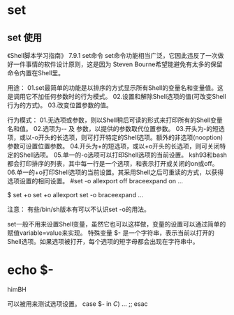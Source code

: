 # set

## set 使用

《Shell脚本学习指南》 7.9.1 set命令
set命令功能相当广泛，它因此违反了一次做好一件事情的软件设计原则，这是因为 Steven Bourne希望能避免有太多的保留命令内置在Shell里。

用途：
01.set最简单的功能是以排序的方式显示所有Shell的变量名和变量值。这是调用它不加任何参数时的行为模式。
02.设置和解除Shell选项的值(可改变Shell行为的方式)。
03.改变位置参数的值。

行为模式：
01.无选项或参数，则以Shell稍后可读的形式来打印所有的Shell变量名和值。
02.选项为-- 及 参数，以提供的参数取代位置参数。
03.开头为-的短选项，或以-o开头的长选项，则可打开特定的Shell选项。额外的非选项(nooption)参数可设置位置参数。
04.开头为+的短选项，或以+o开头的长选项，则可关闭特定的Shell选项。
05.单一的-o选项可以打印Shell选项的当前设置。
    ksh93和bash都会打印排序的列表，其中每一行是一个选项，和表示打开或关闭的on或off。
06.单一的+o打印Shell选项的当前设置。其采用Shell之后可重读的方式，以获得选项设置的相同设置。
#set -o
allexport       off
braceexpand     on
...

$ set +o
set +o allexport
set -o braceexpand
...

注意：
有些/bin/sh版本有可以不认识set -o的用法。

set一般不用来设置Shell变量，虽然它也可以这样做，变量的设置可以通过简单的赋值variable=value来实现。
特殊变量 $- 是一个字符串，表示当前以打开的Shell选项。如果选项被打开，每个选项的短字母都会出现在字符串中。
# echo $-
himBH

可以被用来测试选项设置。
case $- in
*C*) ...
    ;;
esac

